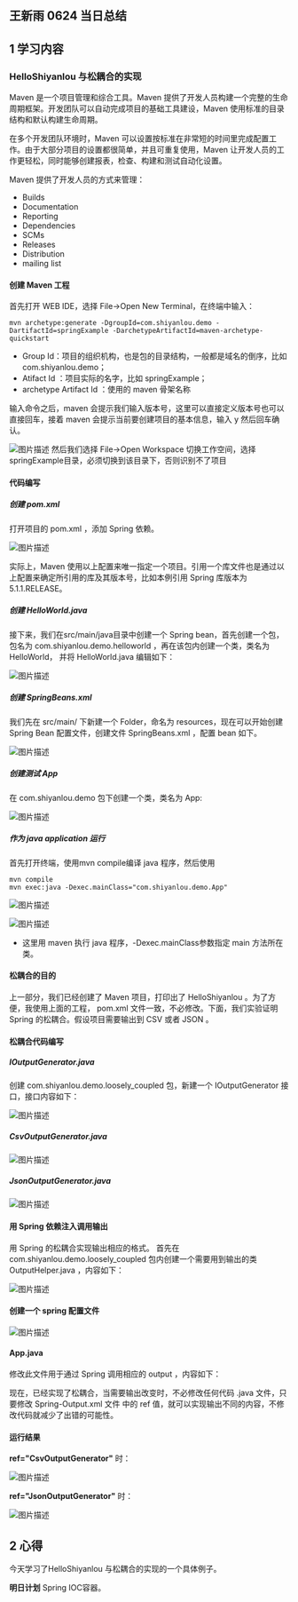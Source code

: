 ## 王新雨 0624 当日总结

## 1 学习内容
### HelloShiyanlou 与松耦合的实现

Maven 是一个项目管理和综合工具。Maven 提供了开发人员构建一个完整的生命周期框架。开发团队可以自动完成项目的基础工具建设，Maven 使用标准的目录结构和默认构建生命周期。

在多个开发团队环境时，Maven 可以设置按标准在非常短的时间里完成配置工作。由于大部分项目的设置都很简单，并且可重复使用，Maven 让开发人员的工作更轻松，同时能够创建报表，检查、构建和测试自动化设置。

Maven 提供了开发人员的方式来管理：

   - Builds
   - Documentation
   - Reporting
   - Dependencies
   - SCMs
   - Releases
   - Distribution
   - mailing list

#### 创建 Maven 工程

首先打开 WEB IDE，选择 File->Open New Terminal，在终端中输入：
```
mvn archetype:generate -DgroupId=com.shiyanlou.demo -DartifactId=springExample -DarchetypeArtifactId=maven-archetype-quickstart
```
  - Group Id：项目的组织机构，也是包的目录结构，一般都是域名的倒序，比如 com.shiyanlou.demo；
   - Atifact Id ：项目实际的名字，比如 springExample；
   - archetype Artifact Id ：使用的 maven 骨架名称

输入命令之后，maven 会提示我们输入版本号，这里可以直接定义版本号也可以直接回车，接着 maven 会提示当前要创建项目的基本信息，输入 y 然后回车确认。


![图片描述](https://dn-simplecloud.shiyanlou.com/courses/uid1080331-20190624-1561383071160)
然后我们选择 File->Open Workspace 切换工作空间，选择springExample目录，必须切换到该目录下，否则识别不了项目

#### 代码编写
##### 创建 pom.xml
打开项目的 pom.xml ，添加 Spring 依赖。

![图片描述](https://dn-simplecloud.shiyanlou.com/courses/uid1080331-20190624-1561383057063)

实际上，Maven 使用以上配置来唯一指定一个项目。引用一个库文件也是通过以上配置来确定所引用的库及其版本号，比如本例引用 Spring 库版本为 5.1.1.RELEASE。

##### 创建 HelloWorld.java

接下来，我们在src/main/java目录中创建一个 Spring bean，首先创建一个包，包名为 com.shiyanlou.demo.helloworld ，再在该包内创建一个类，类名为 HelloWorld， 并将 HelloWorld.java 编辑如下：

![图片描述](https://dn-simplecloud.shiyanlou.com/courses/uid1080331-20190624-1561383464309)

##### 创建 SpringBeans.xml

我们先在 src/main/ 下新建一个 Folder，命名为 resources，现在可以开始创建 Spring Bean 配置文件，创建文件 SpringBeans.xml ，配置 bean 如下。

![图片描述](https://dn-simplecloud.shiyanlou.com/courses/uid1080331-20190624-1561383813514)

##### 创建测试 App

在 com.shiyanlou.demo 包下创建一个类，类名为 App:

![图片描述](https://dn-simplecloud.shiyanlou.com/courses/uid1080331-20190624-1561384286334)

##### 作为 java application 运行

首先打开终端，使用mvn compile编译 java 程序，然后使用

```
mvn compile
mvn exec:java -Dexec.mainClass="com.shiyanlou.demo.App"  
```
![图片描述](https://dn-simplecloud.shiyanlou.com/courses/uid1080331-20190624-1561384753719)

![图片描述](https://dn-simplecloud.shiyanlou.com/courses/uid1080331-20190624-1561384871264)

   - 这里用 maven 执行 java 程序，-Dexec.mainClass参数指定 main 方法所在类。

#### 松耦合的目的

上一部分，我们已经创建了 Maven 项目，打印出了 HelloShiyanlou 。为了方便，我使用上面的工程， pom.xml 文件一致，不必修改。下面，我们实验证明 Spring 的松耦合。假设项目需要输出到 CSV 或者 JSON 。

#### 松耦合代码编写

#####  IOutputGenerator.java
创建 com.shiyanlou.demo.loosely_coupled 包，新建一个 IOutputGenerator 接口，接口内容如下：

![图片描述](https://dn-simplecloud.shiyanlou.com/courses/uid1080331-20190624-1561385605326)

##### CsvOutputGenerator.java

![图片描述](https://dn-simplecloud.shiyanlou.com/courses/uid1080331-20190624-1561385629507)

##### JsonOutputGenerator.java

![图片描述](https://dn-simplecloud.shiyanlou.com/courses/uid1080331-20190624-1561385917170)

#### 用 Spring 依赖注入调用输出

用 Spring 的松耦合实现输出相应的格式。
首先在 com.shiyanlou.demo.loosely_coupled 包内创建一个需要用到输出的类 OutputHelper.java ，内容如下：

![图片描述](https://dn-simplecloud.shiyanlou.com/courses/uid1080331-20190624-1561386019592)

#### 创建一个 spring 配置文件

![图片描述](https://dn-simplecloud.shiyanlou.com/courses/uid1080331-20190624-1561386349982)

#### App.java

修改此文件用于通过 Spring 调用相应的 output ，内容如下：



现在，已经实现了松耦合，当需要输出改变时，不必修改任何代码 .java 文件，只要修改 Spring-Output.xml 文件 <property name="outputGenerator" ref="CsvOutputGenerator" /> 中的 ref 值，就可以实现输出不同的内容，不修改代码就减少了出错的可能性。
#### 运行结果

**ref="CsvOutputGenerator"** 时：

![图片描述](https://dn-simplecloud.shiyanlou.com/courses/uid1080331-20190624-1561389063434)


**ref="JsonOutputGenerator"** 时：

![图片描述](https://dn-simplecloud.shiyanlou.com/courses/uid1080331-20190624-1561389068258)



## 2 心得

今天学习了HelloShiyanlou 与松耦合的实现的一个具体例子。

**明日计划**
Spring IOC容器。